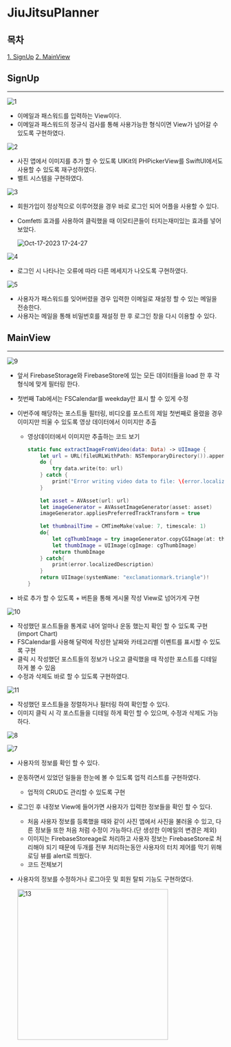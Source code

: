 # JiuJitsuPlanner

## 목차
[1. SignUp](#signup)
[2. MainView](#mainview)

## SignUp

---

![1](https://github.com/Yeji-Jang1210/JiuJitsuPlanner/assets/62092491/df5f1f91-a9d3-4b0a-a8d9-6f96d101d90a)

- 이메일과 패스워드를 입력하는 View이다.
- 이메일과 패스워드의 정규식 검사를 통해 사용가능한 형식이면 View가 넘어갈 수 있도록 구현하였다.

![2](https://github.com/Yeji-Jang1210/JiuJitsuPlanner/assets/62092491/3422a2bd-90dc-43f4-a0de-54711a8215d5)

- 사진 앱에서 이미지를 추가 할 수 있도록 UIKit의 PHPickerView를 SwiftUI에서도 사용할 수 있도록 재구성하였다.
- 벨트 시스템을 구현하였다.


![3](https://github.com/Yeji-Jang1210/JiuJitsuPlanner/assets/62092491/7189202c-f05d-4fce-b700-a22bc52fb5d7)

- 회원가입이 정상적으로 이루어졌을 경우 바로 로그인 되어 어플을 사용할 수 있다.
- Comfetti 효과를 사용하여 클릭했을 때 이모티콘들이 터지는재미있는 효과를 넣어보았다.
    
    ![Oct-17-2023 17-24-27](https://github.com/Yeji-Jang1210/JiuJitsuPlanner/assets/62092491/7e041a2e-e0f3-428a-8c43-ded25e706bd4)


    
![4](https://github.com/Yeji-Jang1210/JiuJitsuPlanner/assets/62092491/a6ffcfd5-1e9e-4fe5-8de5-d4ed6966afd1)

- 로그인 시 나타나는 오류에 따라 다른 메세지가 나오도록 구현하였다.


![5](https://github.com/Yeji-Jang1210/JiuJitsuPlanner/assets/62092491/1e20ed0d-706a-4a80-9c42-fd9a0288ec16)

- 사용자가 패스워드를 잊어버렸을 경우 입력한 이메일로 재설정 할 수 있는 메일을 전송한다.
- 사용자는 메일을 통해 비밀번호를 재설정 한 후 로그인 창을 다시 이용할 수 있다.

## MainView

---


![9](https://github.com/Yeji-Jang1210/JiuJitsuPlanner/assets/62092491/7b47eac7-4381-46f9-9250-2751ae5191b4)

- 앞서 FirebaseStorage와 FirebaseStore에 있는 모든 데이터들을 load 한 후 각 형식에 맞게 필터링 한다.
- 첫번째 Tab에서는 FSCalendar를 weekday만 표시 할 수 있게 수정
- 이번주에 해당하는 포스트들 필터링, 비디오를 포스트의 제일 첫번째로 올렸을 경우 이미지만 띄울 수 있도록 영상 데이터에서 이미지만 추출
    - 영상데이터에서 이미지만 추출하는 코드 보기
        
        ```swift
        static func extractImageFromVideo(data: Data) -> UIImage {
            let url = URL(fileURLWithPath: NSTemporaryDirectory()).appendingPathComponent("tempVideo.mp4")
            do {
                try data.write(to: url)
            } catch {
                print("Error writing video data to file: \(error.localizedDescription)")
            }
            
            let asset = AVAsset(url: url)
            let imageGenerator = AVAssetImageGenerator(asset: asset)
            imageGenerator.appliesPreferredTrackTransform = true
            
            let thumbnailTime = CMTimeMake(value: 7, timescale: 1)
            do{
                let cgThumbImage = try imageGenerator.copyCGImage(at: thumbnailTime, actualTime: nil)
                let thumbImage = UIImage(cgImage: cgThumbImage)
                return thumbImage
            } catch{
                print(error.localizedDescription)
            }
            return UIImage(systemName: "exclamationmark.triangle")!
        }
        ```
        
- 바로 추가 할 수 있도록 + 버튼을 통해 게시물 작성 View로 넘어가게 구현

![10](https://github.com/Yeji-Jang1210/JiuJitsuPlanner/assets/62092491/2fa2208f-dc6a-41d2-aabb-3d549b616390)

- 작성했던 포스트들을 통계로 내어 얼마나 운동 했는지 확인 할 수 있도록 구현(import Chart)
- FSCalendar를 사용해 달력에 작성한 날짜와 카테고리별 이벤트를 표시할 수 있도록 구현
- 클릭 시 작성했던 포스트들의 정보가 나오고 클릭했을 때 작성한 포스트를 디테일 하게 볼 수 있음
- 수정과 삭제도 바로 할 수 있도록 구현하였다.


![11](https://github.com/Yeji-Jang1210/JiuJitsuPlanner/assets/62092491/d94bf04b-2126-462e-af1b-39558128f593)

- 작성했던 포스트들을 정렬하거나 필터링 하여 확인할 수 있다.
- 이미지 클릭 시 각 포스트들을 디테일 하게 확인 할 수 있으며, 수정과 삭제도 가능하다.

![8](https://github.com/Yeji-Jang1210/JiuJitsuPlanner/assets/62092491/806f89f3-3452-4582-99b9-4417957f4651)

![7](https://github.com/Yeji-Jang1210/JiuJitsuPlanner/assets/62092491/d213d78d-d0e4-478b-9639-cbd9c64c615f)

- 사용자의 정보를 확인 할 수 있다.
- 운동하면서 있었던 일들을 한눈에 볼 수 있도록 업적 리스트를 구현하였다.
    - 업적의 CRUD도 관리할 수 있도록 구현
- 로그인 후 내정보 View에 들어가면 사용자가 입력한 정보들을 확인 할 수 있다.
    - 처음 사용자 정보를 등록했을 때와 같이 사진 앱에서 사진을 불러올 수 있고, 다른 정보들 또한 처음 처럼 수정이 가능하다.(단 생성한 이메일의 변경은 제외)
    - 이미지는 FirebaseStoreage로 처리하고 사용자 정보는 FirebaseStore로 처리해야 되기 때문에 두개를 전부 처리하는동안 사용자의 터치 제어를 막기 위해 로딩 뷰를 alert로 띄웠다.
    - 코드 전체보기
- 사용자의 정보를 수정하거나 로그아웃 및 회원 탈퇴 기능도 구현하였다.

  <img width="350" alt="13" src="https://github.com/Yeji-Jang1210/JiuJitsuPlanner/assets/62092491/24ca8fe7-2ee7-4fda-b6cb-bcd626319dfa">

    
